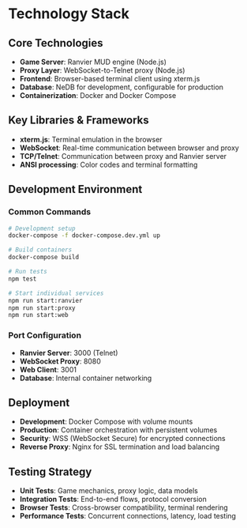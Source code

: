 # Technology Stack

## Core Technologies

- **Game Server**: Ranvier MUD engine (Node.js)
- **Proxy Layer**: WebSocket-to-Telnet proxy (Node.js)
- **Frontend**: Browser-based terminal client using xterm.js
- **Database**: NeDB for development, configurable for production
- **Containerization**: Docker and Docker Compose

## Key Libraries & Frameworks

- **xterm.js**: Terminal emulation in the browser
- **WebSocket**: Real-time communication between browser and proxy
- **TCP/Telnet**: Communication between proxy and Ranvier server
- **ANSI processing**: Color codes and terminal formatting

## Development Environment

### Common Commands

```bash
# Development setup
docker-compose -f docker-compose.dev.yml up

# Build containers
docker-compose build

# Run tests
npm test

# Start individual services
npm run start:ranvier
npm run start:proxy
npm run start:web
```

### Port Configuration

- **Ranvier Server**: 3000 (Telnet)
- **WebSocket Proxy**: 8080
- **Web Client**: 3001
- **Database**: Internal container networking

## Deployment

- **Development**: Docker Compose with volume mounts
- **Production**: Container orchestration with persistent volumes
- **Security**: WSS (WebSocket Secure) for encrypted connections
- **Reverse Proxy**: Nginx for SSL termination and load balancing

## Testing Strategy

- **Unit Tests**: Game mechanics, proxy logic, data models
- **Integration Tests**: End-to-end flows, protocol conversion
- **Browser Tests**: Cross-browser compatibility, terminal rendering
- **Performance Tests**: Concurrent connections, latency, load testing